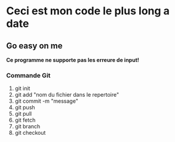 # Ceci est mon code le plus long a date
## Go easy on me
**Ce programme ne supporte pas les erreure de input!**

### Commande Git
1. git init
2. git add "nom du fichier dans le repertoire"
3. git commit -m "message"
4. git push
5. git pull
6. git fetch
7. git branch
8. git checkout


